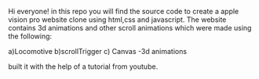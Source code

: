 Hi everyone! in this repo you will find the source code to create a apple vision pro website clone using html,css and javascript.
The website contains 3d animations and other scroll animations which were made using the following:


a)Locomotive
b)scrollTrigger
c) Canvas -3d animations

built it with the help of a tutorial from youtube.
